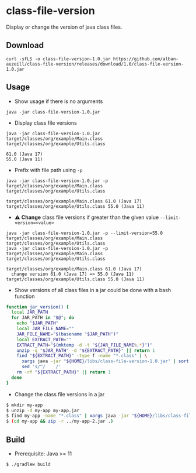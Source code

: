 # class-file-version

Display or change the version of java class files. 

## Download

```shell
curl -sfLS -o class-file-version-1.0.jar https://github.com/alban-auzeill/class-file-version/releases/download/1.0/class-file-version-1.0.jar 
```

## Usage

* Show usage if there is no arguments

```shell
java -jar class-file-version-1.0.jar
```

* Display class file versions

```shell
java -jar class-file-version-1.0.jar target/classes/org/example/Main.class target/classes/org/example/Utils.class
```
```
61.0 (Java 17)
55.0 (Java 11)
```

* Prefix with file path using `-p`

```shell
java -jar class-file-version-1.0.jar -p target/classes/org/example/Main.class target/classes/org/example/Utils.class
```
```
target/classes/org/example/Main.class 61.0 (Java 17)
target/classes/org/example/Utils.class 55.0 (Java 11)
```

* :warning: **Change** class file versions if greater than the given value `--limit-version=<value>`

```shell
java -jar class-file-version-1.0.jar -p --limit-version=55.0 target/classes/org/example/Main.class target/classes/org/example/Utils.class
java -jar class-file-version-1.0.jar -p target/classes/org/example/Main.class target/classes/org/example/Utils.class
```
```
target/classes/org/example/Main.class 61.0 (Java 17)
  change version 61.0 (Java 17) => 55.0 (Java 11)
target/classes/org/example/Utils.class 55.0 (Java 11)
```

* Show versions of all class files in a jar could be done with a bash function

```bash
function jar_version() {
  local JAR_PATH
  for JAR_PATH in "$@"; do
    echo "$JAR_PATH"
    local JAR_FILE_NAME=""
    JAR_FILE_NAME="$(basename "$JAR_PATH")"
    local EXTRACT_PATH=""
    EXTRACT_PATH="$(mktemp -d -t "${JAR_FILE_NAME%.*}")"
    unzip -q "$JAR_PATH" -d "${EXTRACT_PATH}" || return 1
    find "${EXTRACT_PATH}" -type f -name "*.class" | \
      xargs java -jar "${HOME}/libs/class-file-version-1.0.jar" | sort | uniq -c | \
      sed 's/^/    /'
    rm -rf "${EXTRACT_PATH}" || return 1
  done
}
```

* Change the class file versions in a jar

```bash
$ mkdir my-app
$ unzip -d my-app my-app.jar
$ find my-app -name "*.class" | xargs java -jar "${HOME}/libs/class-file-version-1.0.jar" -p --limit-version=55
$ (cd my-app && zip -r ../my-app-2.jar .)
```

## Build

* Prerequisite: Java >= 11

```shell
$ ./gradlew build 
```

